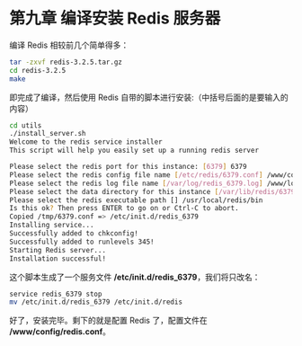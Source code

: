 # 第九章 编译安装 Redis 服务器

编译 Redis 相较前几个简单得多：

```sh
tar -zxvf redis-3.2.5.tar.gz
cd redis-3.2.5
make
```

即完成了编译，然后使用 Redis 自带的脚本进行安装:（中括号后面的是要输入的内容）

````sh
cd utils
./install_server.sh
Welcome to the redis service installer
This script will help you easily set up a running redis server

Please select the redis port for this instance: [6379] 6379
Please select the redis config file name [/etc/redis/6379.conf] /www/config/redis.conf
Please select the redis log file name [/var/log/redis_6379.log] /www/logs/redis.log
Please select the data directory for this instance [/var/lib/redis/6379] /www/database/redis
Please select the redis executable path [] /usr/local/redis/bin
Is this ok? Then press ENTER to go on or Ctrl-C to abort.
Copied /tmp/6379.conf => /etc/init.d/redis_6379
Installing service...
Successfully added to chkconfig!
Successfully added to runlevels 345!
Starting Redis server...
Installation successful!
````

这个脚本生成了一个服务文件 **/etc/init.d/redis_6379**，我们将只改名：

```sh
service redis_6379 stop
mv /etc/init.d/redis_6379 /etc/init.d/redis
```

好了，安装完毕。剩下的就是配置 Redis 了，配置文件在 **/www/config/redis.conf**。